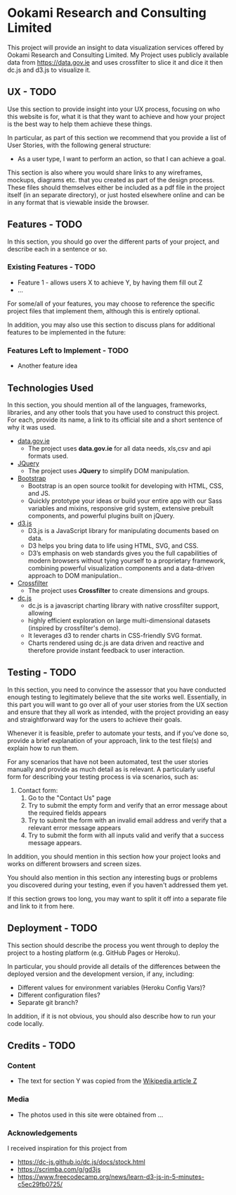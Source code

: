 # Ookami Research and Consulting Limited

This project will provide an insight to data visualization services offered by Ookami Research and Consulting Limited.
My Project uses publicly available data from https://data.gov.ie and uses crossfilter to slice it and dice it then dc.js and d3.js to visualize it.
 
## UX - TODO
 
Use this section to provide insight into your UX process, 
focusing on who this website is for, 
what it is that they want to achieve and how your project is the best way to help them achieve these things.

In particular, as part of this section we recommend that you provide a list of User Stories, 
with the following general structure:
- As a user type, I want to perform an action, so that I can achieve a goal.

This section is also where you would share links to any wireframes, mockups, diagrams etc. 
that you created as part of the design process. 
These files should themselves either be included as a pdf file in the project itself (in an separate directory), 
or just hosted elsewhere online and can be in any format that is viewable inside the browser.

## Features - TODO

In this section, you should go over the different parts of your project, and describe each in a sentence or so.
 
### Existing Features - TODO
- Feature 1 - allows users X to achieve Y, by having them fill out Z
- ...

For some/all of your features, you may choose to reference the specific project files that implement them, 
although this is entirely optional.

In addition, you may also use this section to discuss plans for additional features to be implemented in the future:

### Features Left to Implement - TODO
- Another feature idea

## Technologies Used

In this section, you should mention all of the languages, frameworks, libraries, 
and any other tools that you have used to construct this project. 
For each, provide its name, a link to its official site and a short sentence of why it was used.

- [data.gov.ie](https://data.gov.ie/)
    - The project uses **data.gov.ie** for all data needs, xls,csv and api formats used.
- [JQuery](https://jquery.com)
    - The project uses **JQuery** to simplify DOM manipulation.
- [Bootstrap](https://getbootstrap.com)
    - Bootstrap is an open source toolkit for developing with HTML, CSS, and JS. 
    - Quickly prototype your ideas or build your entire app with our Sass variables and mixins, responsive grid system, extensive prebuilt components, and powerful plugins built on jQuery.
- [d3.js](https://d3js.org)
    - D3.js is a JavaScript library for manipulating documents based on data. 
    - D3 helps you bring data to life using HTML, SVG, and CSS. 
    - D3’s emphasis on web standards gives you the full capabilities of modern browsers without tying yourself to a proprietary framework, combining powerful visualization components and a data-driven approach to DOM manipulation..
- [Crossfilter](https://github.com/square/crossfilter/wiki/API-Reference)
    - The project uses **Crossfilter** to create dimensions and groups.
- [dc.js](https://dc-js.github.io/dc.js)
    - dc.js is a javascript charting library with native crossfilter support, allowing 
    - highly efficient exploration on large multi-dimensional datasets (inspired by crossfilter's demo). 
    - It leverages d3 to render charts in CSS-friendly SVG format. 
    - Charts rendered using dc.js are data driven and reactive and therefore provide instant feedback to user interaction.

## Testing - TODO

In this section, you need to convince the assessor that you have conducted enough testing to legitimately believe that the site works well. Essentially, in this part you will want to go over all of your user stories from the UX section and ensure that they all work as intended, with the project providing an easy and straightforward way for the users to achieve their goals.

Whenever it is feasible, prefer to automate your tests, and if you've done so, provide a brief explanation of your approach, link to the test file(s) and explain how to run them.

For any scenarios that have not been automated, test the user stories manually and provide as much detail as is relevant. A particularly useful form for describing your testing process is via scenarios, such as:

1. Contact form:
    1. Go to the "Contact Us" page
    2. Try to submit the empty form and verify that an error message about the required fields appears
    3. Try to submit the form with an invalid email address and verify that a relevant error message appears
    4. Try to submit the form with all inputs valid and verify that a success message appears.

In addition, you should mention in this section how your project looks and works on different browsers and screen sizes.

You should also mention in this section any interesting bugs or problems you discovered during your testing, even if you haven't addressed them yet.

If this section grows too long, you may want to split it off into a separate file and link to it from here.

## Deployment - TODO

This section should describe the process you went through to deploy the project to a hosting platform (e.g. GitHub Pages or Heroku).

In particular, you should provide all details of the differences between the deployed version and the development version, if any, including:
- Different values for environment variables (Heroku Config Vars)?
- Different configuration files?
- Separate git branch?

In addition, if it is not obvious, you should also describe how to run your code locally.


## Credits - TODO

### Content
- The text for section Y was copied from the [Wikipedia article Z](https://en.wikipedia.org/wiki/Z)

### Media
- The photos used in this site were obtained from ...

### Acknowledgements

I received inspiration for this project from 
 - https://dc-js.github.io/dc.js/docs/stock.html
 - https://scrimba.com/g/gd3js
 - https://www.freecodecamp.org/news/learn-d3-js-in-5-minutes-c5ec29fb0725/
